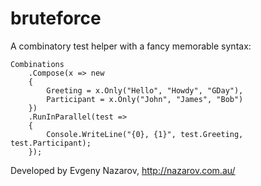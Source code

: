 # bruteforce

A combinatory test helper with a fancy memorable syntax:

```
Combinations
	.Compose(x => new
	{
		Greeting = x.Only("Hello", "Howdy", "GDay"),
		Participant = x.Only("John", "James", "Bob")
	})
	.RunInParallel(test =>
	{
		Console.WriteLine("{0}, {1}", test.Greeting, test.Participant);
	});
```
				
Developed by Evgeny Nazarov, http://nazarov.com.au/